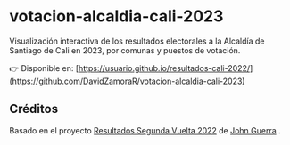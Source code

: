 # votacion-alcaldia-cali-2023

Visualización interactiva de los resultados electorales a la Alcaldía de Santiago de Cali en 2023,
por comunas y puestos de votación.

👉 Disponible en: [https://usuario.github.io/resultados-cali-2022/](https://github.com/DavidZamoraR/votacion-alcaldia-cali-2023)

## Créditos
Basado en el proyecto [Resultados Segunda Vuelta 2022](https://github.com/john-guerra/resultadosSegundaVuelta2022_historia) de [John Guerra](https://github.com/john-guerra) .
